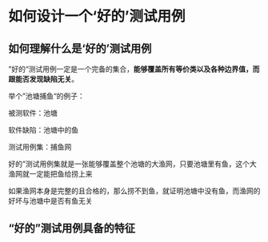 # 如何设计一个‘好的’测试用例

## 如何理解什么是‘好的’测试用例

”好的“测试用例一定是一个完备的集合，**能够覆盖所有等价类以及各种边界值，而跟能否发现缺陷无关**。

举个”池塘捕鱼“的例子：

被测软件：池塘

软件缺陷：池塘中的鱼

测试用例集：捕鱼网

 好的”测试用例集就是一张能够覆盖整个池塘的大渔网，只要池塘里有鱼，这个大渔网就一定能把鱼给捞上来 

 如果渔网本身是完整的且合格的，那么捞不到鱼，就证明池塘中没有鱼，而渔网的好坏与池塘中是否有鱼无关 

##  “好的”测试用例具备的特征 



